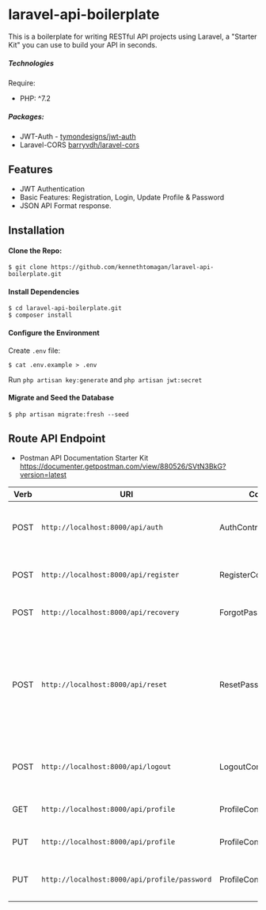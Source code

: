 # laravel-api-boilerplate

This is a boilerplate for writing RESTful API projects using Laravel, a "Starter Kit" you can use to build your API in seconds.

##### Technologies
Require:
* PHP: ^7.2

##### Packages:

* JWT-Auth - [tymondesigns/jwt-auth](https://github.com/tymondesigns/jwt-auth)
* Laravel-CORS [barryvdh/laravel-cors](http://github.com/barryvdh/laravel-cors)


## Features

* JWT Authentication
* Basic Features: Registration, Login, Update Profile & Password
* JSON API Format response.



## Installation

#### Clone the Repo:
```
$ git clone https://github.com/kennethtomagan/laravel-api-boilerplate.git
```
#### Install Dependencies

```
$ cd laravel-api-boilerplate.git
$ composer install
```

#### Configure the Environment
Create `.env` file:
```
$ cat .env.example > .env
```
Run `php artisan key:generate` and `php artisan jwt:secret`

#### Migrate and Seed the Database
```
$ php artisan migrate:fresh --seed
```


## Route API Endpoint
* Postman API Documentation Starter Kit https://documenter.getpostman.com/view/880526/SVtN3BkG?version=latest

| Verb     |                     URI                          |       Controller          |      Notes                                |
| -------- | -----------------------------------------------  | -----------------------   | ------------------------------------------
| POST     | `http://localhost:8000/api/auth`              |  AuthController           | to do the login and get your access token
| POST     | `http://localhost:8000/api/register`          |  RegisterController       | to create a new user into your application
| POST     | `http://localhost:8000/api/recovery`          |  ForgotPasswordController | to recover your credentials;
| POST     | `http://localhost:8000/api/reset`             |  ResetPasswordController  | to reset your password after the recovery (setup your mail credentials in `.env` file to avoid error);
| POST     | `http://localhost:8000/api/logout`            |  LogoutController         | to log out the user by invalidating the passed token;
| GET      | `http://localhost:8000/api/profile`           |  ProfileController        | to get current user data
| PUT      | `http://localhost:8000/api/profile`           |  ProfileController        | to update current user data
| PUT      | `http://localhost:8000/api/profile/password`  |  ProfileController        | to update current user password

